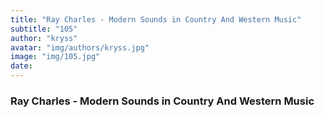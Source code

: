```yaml
---
title: "Ray Charles - Modern Sounds in Country And Western Music"
subtitle: "105"
author: "kryss"
avatar: "img/authors/kryss.jpg"
image: "img/105.jpg"
date:
---
```


### Ray Charles - Modern Sounds in Country And Western Music
